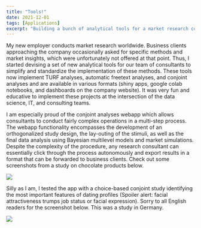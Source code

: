 ```yaml
---
title: "Tools!"
date: 2021-12-01
tags: [Applications]
excerpt: "Building a bunch of analytical tools for a market research company"
---
```

My new employer conducts market research worldwide. Business clients approaching the company occasionally asked for specific methods and market insights, which were unfortunately not offered at that point. Thus, I started devising a set of new analytical tools for our team of consultants to simplify and standardize the implementation of these methods. These tools now implement TURF analyses, automatic freetext analyses, and conjoint analyses and are available in various formats (shiny apps, google colab notebooks, and dashboards on the company website). It was very fun and educative to implement these projects at the intersection of the data science, IT, and consulting teams.

I am especially proud of the conjoint analyses webapp which allows consultants to conduct fairly complex operations in a multi-step process. The webapp functionality encompasses the development of an orthogonalized study design, the lay-outing of the stimuli, as well as the final data analysis using Bayesian multilevel models and market simulations. Despite the complexity of the procedure, any research consultant can essentially click through the process autonomously and export results in a format that can be forwarded to business clients. Check out some screenshots from a study on chocolate products below. 

<img src="{{site.baseurl}}/assets/chocolate stimuli.png">

Silly as I am, I tested the app with a choice-based conjoint study identifying the most important features of dating profiles (Spoiler alert: facial attractiveness trumps job status or facial expression). Sorry to all English readers for the screenshot below. This was a study in Germany.


<img src="{{site.baseurl}}/assets/attractiveness conjoint.png">
